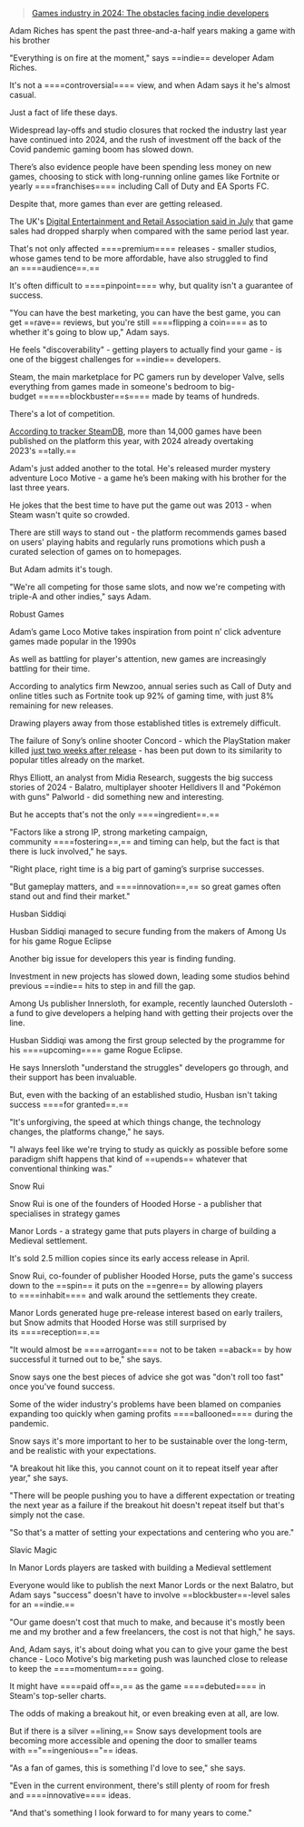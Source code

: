 

> [Games industry in 2024: The obstacles facing indie developers](https://www.bbc.com/news/articles/czeg2p3wjy1o) 



Adam Riches has spent the past three-and-a-half years making a game with his brother

"Everything is on fire at the moment," says ==indie== developer Adam Riches.

It's not a ====controversial==== view, and when Adam says it he's almost casual.

Just a fact of life these days.

Widespread lay-offs and studio closures that rocked the industry last year have continued into 2024, and the rush of investment off the back of the Covid pandemic gaming boom has slowed down.

There’s also evidence people have been spending less money on new games, choosing to stick with long-running online games like Fortnite or yearly ====franchises==== including Call of Duty and EA Sports FC.

Despite that, more games than ever are getting released.

The UK's [Digital Entertainment and Retail Association said in July](https://www.eraltd.org/music-outpaces-video-and-games-in-first-half-of-2024-with-sales-revenues-up-7-9) that game sales had dropped sharply when compared with the same period last year.

That's not only affected ====premium==== releases - smaller studios, whose games tend to be more affordable, have also struggled to find an ====audience==.==

It's often difficult to ====pinpoint==== why, but quality isn't a guarantee of success.

"You can have the best marketing, you can have the best game, you can get ==rave== reviews, but you're still ====flipping a coin==== as to whether it's going to blow up," Adam says.

He feels "discoverability" - getting players to actually find your game - is one of the biggest challenges for ==indie== developers.

Steam, the main marketplace for PC gamers run by developer Valve, sells everything from games made in someone's bedroom to big-budget ======blockbuster==s==== made by teams of hundreds.

There's a lot of competition.

[According to tracker SteamDB](https://steamdb.info/stats/releases/), more than 14,000 games have been published on the platform this year, with 2024 already overtaking 2023's ==tally.==

Adam's just added another to the total. He's released murder mystery adventure Loco Motive - a game he’s been making with his brother for the last three years.

He jokes that the best time to have put the game out was 2013 - when Steam wasn't quite so crowded.

There are still ways to stand out - the platform recommends games based on users' playing habits and regularly runs promotions which push a curated selection of games on to homepages.

But Adam admits it's tough.

"We're all competing for those same slots, and now we're competing with triple-A and other indies," says Adam.

Robust Games

Adam’s game Loco Motive takes inspiration from point n’ click adventure games made popular in the 1990s

As well as battling for player's attention, new games are increasingly battling for their time.

According to analytics firm Newzoo, annual series such as Call of Duty and online titles such as Fortnite took up 92% of gaming time, with just 8% remaining for new releases.

Drawing players away from those established titles is extremely difficult.

The failure of Sony’s online shooter Concord - which the PlayStation maker killed [just two weeks after release](https://www.bbc.co.uk/news/articles/c5y3zw5w7l3o) - has been put down to its similarity to popular titles already on the market.

Rhys Elliott, an analyst from Midia Research, suggests the big success stories of 2024 - Balatro, multiplayer shooter Helldivers II and "Pokémon with guns" Palworld - did something new and interesting.

But he accepts that's not the only ====ingredient==.==

"Factors like a strong IP, strong marketing campaign, community ====fostering==,== and timing can help, but the fact is that there is luck involved," he says.

"Right place, right time is a big part of gaming’s surprise successes.

"But gameplay matters, and ====innovation==,== so great games often stand out and find their market."

Husban Siddiqi

Husban Siddiqi managed to secure funding from the makers of Among Us for his game Rogue Eclipse

Another big issue for developers this year is finding funding.

Investment in new projects has slowed down, leading some studios behind previous ==indie== hits to step in and fill the gap.

Among Us publisher Innersloth, for example, recently launched Outersloth - a fund to give developers a helping hand with getting their projects over the line.

Husban Siddiqi was among the first group selected by the programme for his ====upcoming==== game Rogue Eclipse.

He says Innersloth "understand the struggles" developers go through, and their support has been invaluable.

But, even with the backing of an established studio, Husban isn't taking success ====for granted==.==

"It's unforgiving, the speed at which things change, the technology changes, the platforms change," he says.

"I always feel like we're trying to study as quickly as possible before some paradigm shift happens that kind of ==upends== whatever that conventional thinking was."

Snow Rui

Snow Rui is one of the founders of Hooded Horse - a publisher that specialises in strategy games

Manor Lords - a strategy game that puts players in charge of building a Medieval settlement.

It's sold 2.5 million copies since its early access release in April.

Snow Rui, co-founder of publisher Hooded Horse, puts the game's success down to the ==spin== it puts on the ==genre== by allowing players to ====inhabit==== and walk around the settlements they create.

Manor Lords generated huge pre-release interest based on early trailers, but Snow admits that Hooded Horse was still surprised by its ====reception==.==

"It would almost be ====arrogant==== not to be taken ==aback== by how successful it turned out to be," she says.

Snow says one the best pieces of advice she got was "don't roll too fast" once you've found success.

Some of the wider industry's problems have been blamed on companies expanding too quickly when gaming profits ====ballooned==== during the pandemic.

Snow says it's more important to her to be sustainable over the long-term, and be realistic with your expectations.

"A breakout hit like this, you cannot count on it to repeat itself year after year," she says.

"There will be people pushing you to have a different expectation or treating the next year as a failure if the breakout hit doesn't repeat itself but that's simply not the case.

"So that's a matter of setting your expectations and centering who you are."

Slavic Magic

In Manor Lords players are tasked with building a Medieval settlement

Everyone would like to publish the next Manor Lords or the next Balatro, but Adam says "success" doesn't have to involve ==blockbuster==-level sales for an ==indie.==

"Our game doesn't cost that much to make, and because it's mostly been me and my brother and a few freelancers, the cost is not that high," he says.

And, Adam says, it's about doing what you can to give your game the best chance - Loco Motive's big marketing push was launched close to release to keep the ====momentum==== going.

It might have ====paid off==,== as the game ====debuted==== in Steam's top-seller charts.

The odds of making a breakout hit, or even breaking even at all, are low.

But if there is a silver ==lining,== Snow says development tools are becoming more accessible and opening the door to smaller teams with =="==ingenious=="== ideas.

"As a fan of games, this is something I'd love to see," she says.

"Even in the current environment, there's still plenty of room for fresh and ====innovative==== ideas.

"And that's something I look forward to for many years to come."
